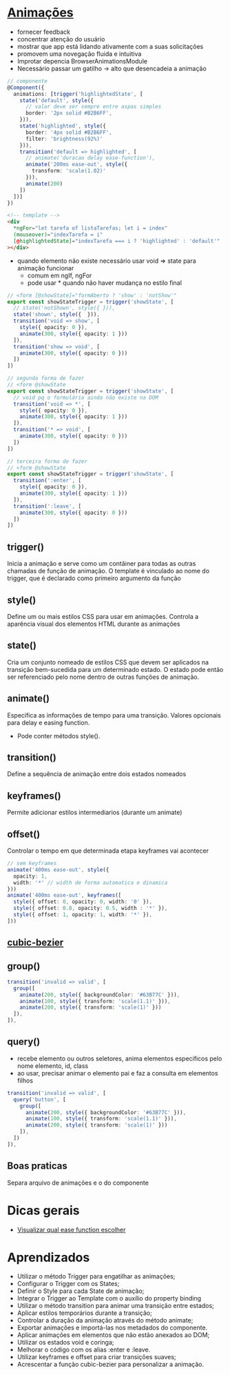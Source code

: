 # [Animações](https://angular.io/guide/animations)
- fornecer feedback
- concentrar atenção do usuário
- mostrar que app está lidando ativamente com a suas solicitações
- promovem uma novegação fluida e intuitiva
- Improtar depencia BrowserAnimationsModule
- Necessário passar um gatilho -> alto que desencadeia a animação
```ts
// componente
@Component({
  animations: [trigger('highlightedState', [
    state('default', style({
      // valor deve ser sempre entre aspas simples
      border: '2px solid #B2B6FF',
    })),
    state('highlighted', style({
      border: '4px solid #B2B6FF',
      filter: 'brightness(92%)'
    })),
    transition('default => highlighted', [
      // animate('duracao delay ease-function'),
      animate('200ms ease-out', style({
        transform: 'scale(1.02)'
      })),
      animate(200)
    ])
  ])]
})
```
```html
<!-- template -->
<div
  *ngFor="let tarefa of listaTarefas; let i = index"
  (mouseover)="indexTarefa = i"
  [@highlightedState]="indexTarefa === i ? 'highlighted' : 'default'"
></div>
```
- quando elemento não existe necessário usar void => state para animação funcionar
  - comum em ngIf, ngFor
  - pode usar * quando não haver mudança no estilo final
```ts
// <form [@showState]="formAberto ? 'show' : 'notShow'"
export const showStateTrigger = trigger('showState', [
  // state('notShown', style({ })),
  state('shown', style({  })),
  transition('void => show', [
    style({ opacity: 0 }),
    animate(300, style({ opacity: 1 }))
  ]),
  transition('show => void', [
    animate(300, style({ opacity: 0 }))
  ])
])

// segunda forma de fazer
// <form @showState
export const showStateTrigger = trigger('showState', [
  // void pq o formulário ainda não existe na DOM
  transition('void => *', [
    style({ opacity: 0 }),
    animate(300, style({ opacity: 1 }))
  ]),
  transition('* => void', [
    animate(300, style({ opacity: 0 }))
  ])
])

// terceira forma de fazer
// <form @showState
export const showStateTrigger = trigger('showState', [
  transition(':enter', [
    style({ opacity: 0 }),
    animate(300, style({ opacity: 1 }))
  ]),
  transition(':leave', [
    animate(300, style({ opacity: 0 }))
  ])
])
```

## trigger()
Inicia a animação e serve como um contâiner para todas as outras chamadas de função de animação. O template é vinculado ao nome do trigger, que é declarado como primeiro argumento da função

## style()
Define um ou mais estilos CSS para usar em animações. Controla a aparência visual dos elementos HTML durante as animações

## state()
Cria um conjunto nomeado de estilos CSS que devem ser aplicados na transição bem-sucedida para um determinado estado. O estado pode então ser referenciado pelo nome dentro de outras funções de animação.

## animate()
Especifica as informações de tempo para uma transição. Valores opcionais para delay e easing function.
- Pode conter métodos style().

## transition()
Define a sequência de animação entre dois estados nomeados

## keyframes()
Permite adicionar estilos intermediarios (durante um animate)

## offset()
Controlar o tempo em que determinada etapa keyframes vai acontecer
```ts
// sem keyframes
animate('400ms ease-out', style({
  opacity: 1,
  width: '*' // width de forma automatica e dinamica
}))
animate('400ms ease-out', keyframes([
  style({ offset: 0, opacity: 0, width: '0' }),
  style({ offset: 0.8, opacity: 0.5, width : '*' }),
  style({ offset: 1, opacity: 1, width: '*' }),
]))
```

## [cubic-bezier](https://cubic-bezier.com/#.17,.67,.83,.67)

## group()
```ts
transition('invalid => valid', [
  group([
    animate(200, style({ backgroundColor: '#63B77C' })),
    animate(100, style({ transform: 'scale(1.1)' })),
    animate(200, style({ transform: 'scale(1)' }))
  ]),
]),
```

## query()
- recebe elemento ou outros seletores, anima elementos especificos pelo nome elemento, id, class
- ao usar, precisar animar o elemento pai e faz a consulta em elementos filhos
```ts
transition('invalid => valid', [
  query('button', [
    group([
      animate(200, style({ backgroundColor: '#63B77C' })),
      animate(100, style({ transform: 'scale(1.1)' })),
      animate(200, style({ transform: 'scale(1)' }))
    ]),
  ])
]),
```

## Boas praticas
Separa arquivo de animações e o do componente


# Dicas gerais
- [Visualizar qual ease function escolher](https://easings.net/#)

# Aprendizados
- Utilizar o método Trigger para engatilhar as animações;
- Configurar o Trigger com os States;
- Definir o Style para cada State de animação;
- Integrar o Trigger ao Template com o auxílio do property binding
- Utilizar o método transition para animar uma transição entre estados;
- Aplicar estilos temporários durante a transição;
- Controlar a duração da animação através do método animate;
- Exportar animações e importá-las nos metadados do componente.
- Aplicar animações em elementos que não estão anexados ao DOM;
- Utilizar os estados void e coringa;
- Melhorar o código com os alias :enter e :leave.
- Utilizar keyframes e offset para criar transições suaves;
- Acrescentar a função cubic-bezier para personalizar a animação.
